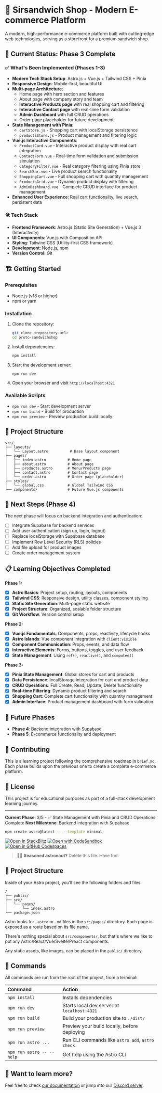 # 🥪 Sirsandwich Shop - Modern E-commerce Platform

A modern, high-performance e-commerce platform built with cutting-edge web technologies, serving as a storefront for a premium sandwich shop.

## 🚀 Current Status: Phase 3 Complete

### ✅ What's Been Implemented (Phases 1-3)

- **Modern Tech Stack Setup**: Astro.js + Vue.js + Tailwind CSS + Pinia
- **Responsive Design**: Mobile-first, beautiful UI
- **Multi-page Architecture**: 
  - Home page with hero section and features
  - About page with company story and team
  - **Interactive Products page** with real shopping cart and filtering
  - **Interactive Contact page** with real-time form validation
  - **Admin Dashboard** with full CRUD operations
  - Order page placeholder for future development
- **State Management with Pinia**:
  - `cartStore.js` - Shopping cart with localStorage persistence
  - `productsStore.js` - Product management and filtering logic
- **Vue.js Interactive Components**:
  - `ProductCard.vue` - Interactive product display with real cart integration
  - `ContactForm.vue` - Real-time form validation and submission simulation
  - `CategoryFilter.vue` - Real category filtering using Pinia store
  - `SearchBar.vue` - Live product search functionality
  - `ShoppingCart.vue` - Full shopping cart with quantity management
  - `ProductsGrid.vue` - Dynamic product display with filtering
  - `AdminDashboard.vue` - Complete CRUD interface for product management
- **Enhanced User Experience**: Real cart functionality, live search, persistent data

### 🛠️ Tech Stack

- **Frontend Framework**: Astro.js (Static Site Generation) + Vue.js 3 (Interactivity)
- **UI Components**: Vue.js with Composition API
- **Styling**: Tailwind CSS (Utility-first CSS framework)
- **Development**: Node.js, npm
- **Version Control**: Git

## 🏗️ Getting Started

### Prerequisites

- Node.js (v18 or higher)
- npm or yarn

### Installation

1. Clone the repository:
   ```bash
   git clone <repository-url>
   cd proto-sandwichshop
   ```

2. Install dependencies:
   ```bash
   npm install
   ```

3. Start the development server:
   ```bash
   npm run dev
   ```

4. Open your browser and visit `http://localhost:4321`

### Available Scripts

- `npm run dev` - Start development server
- `npm run build` - Build for production
- `npm run preview` - Preview production build locally

## 📁 Project Structure

```
src/
├── layouts/
│   └── Layout.astro          # Base layout component
├── pages/
│   ├── index.astro          # Home page
│   ├── about.astro          # About page
│   ├── products.astro       # Menu/Products page
│   ├── contact.astro        # Contact page
│   └── order.astro          # Order page (placeholder)
├── styles/
│   └── global.css           # Global Tailwind CSS
└── components/              # Future Vue.js components
```

## 🎯 Next Steps (Phase 4)

The next phase will focus on backend integration and authentication:

- [ ] Integrate Supabase for backend services
- [ ] Add user authentication (sign up, login, logout)
- [ ] Replace localStorage with Supabase database
- [ ] Implement Row Level Security (RLS) policies
- [ ] Add file upload for product images
- [ ] Create order management system

## 📋 Learning Objectives Completed

**Phase 1:**
- [x] **Astro Basics**: Project setup, routing, layouts, components
- [x] **Tailwind CSS**: Responsive design, utility classes, component styling
- [x] **Static Site Generation**: Multi-page static website
- [x] **Project Structure**: Organized, scalable folder structure
- [x] **Git Workflow**: Version control setup

**Phase 2:**
- [x] **Vue.js Fundamentals**: Components, props, reactivity, lifecycle hooks
- [x] **Astro Islands**: Vue component integration with `client:visible`
- [x] **Component Communication**: Props, events, and data flow
- [x] **Interactive Elements**: Forms, buttons, toggles, and user feedback
- [x] **State Management**: Using `ref()`, `reactive()`, and `computed()`

**Phase 3:**
- [x] **Pinia State Management**: Global stores for cart and products
- [x] **Data Persistence**: localStorage integration for cart and product data
- [x] **CRUD Operations**: Full Create, Read, Update, Delete functionality
- [x] **Real-time Filtering**: Dynamic product filtering and search
- [x] **Shopping Cart**: Complete cart functionality with quantity management
- [x] **Admin Interface**: Product management dashboard with form validation

## 🔮 Future Phases

- **Phase 4**: Backend integration with Supabase
- **Phase 5**: E-commerce functionality and deployment

## 🤝 Contributing

This is a learning project following the comprehensive roadmap in `brief.md`. Each phase builds upon the previous one to create a complete e-commerce platform.

## 📝 License

This project is for educational purposes as part of a full-stack development learning journey.

---

**Current Phase**: 3/5 - ✅ State Management with Pinia and CRUD Operations Complete
**Next Milestone**: Backend Integration with Supabase

```sh
npm create astro@latest -- --template minimal
```

[![Open in StackBlitz](https://developer.stackblitz.com/img/open_in_stackblitz.svg)](https://stackblitz.com/github/withastro/astro/tree/latest/examples/minimal)
[![Open with CodeSandbox](https://assets.codesandbox.io/github/button-edit-lime.svg)](https://codesandbox.io/p/sandbox/github/withastro/astro/tree/latest/examples/minimal)
[![Open in GitHub Codespaces](https://github.com/codespaces/badge.svg)](https://codespaces.new/withastro/astro?devcontainer_path=.devcontainer/minimal/devcontainer.json)

> 🧑‍🚀 **Seasoned astronaut?** Delete this file. Have fun!

## 🚀 Project Structure

Inside of your Astro project, you'll see the following folders and files:

```text
/
├── public/
├── src/
│   └── pages/
│       └── index.astro
└── package.json
```

Astro looks for `.astro` or `.md` files in the `src/pages/` directory. Each page is exposed as a route based on its file name.

There's nothing special about `src/components/`, but that's where we like to put any Astro/React/Vue/Svelte/Preact components.

Any static assets, like images, can be placed in the `public/` directory.

## 🧞 Commands

All commands are run from the root of the project, from a terminal:

| Command                   | Action                                           |
| :------------------------ | :----------------------------------------------- |
| `npm install`             | Installs dependencies                            |
| `npm run dev`             | Starts local dev server at `localhost:4321`      |
| `npm run build`           | Build your production site to `./dist/`          |
| `npm run preview`         | Preview your build locally, before deploying     |
| `npm run astro ...`       | Run CLI commands like `astro add`, `astro check` |
| `npm run astro -- --help` | Get help using the Astro CLI                     |

## 👀 Want to learn more?

Feel free to check [our documentation](https://docs.astro.build) or jump into our [Discord server](https://astro.build/chat).
